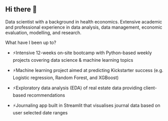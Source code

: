 ## Hi there 👋

Data scientist with a background in health economics.
Extensive academic and professional experience in data analysis, data management, economic evaluation, modelling, and research.

What have I been up to? 

- ⚡Intensive 12-weeks on-site bootcamp with Python-based weekly projects
 covering data science & machine learning topics

- ⚡Machine learning project aimed at predicting Kickstarter success (e.g. Logistic 
regression, Random Forest, and XGBoost)

- ⚡Exploratory data analysis (EDA) of real estate data providing client-based
 recommendations

- ⚡Journaling app built in Streamlit that visualises journal data based on user 
selected date ranges
